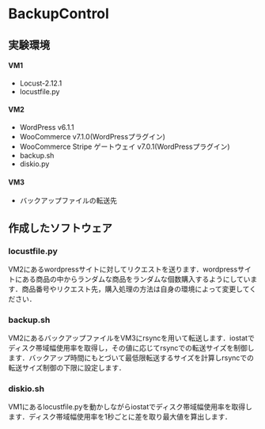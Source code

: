 # BackupControl
## 実験環境
#### VM1
- Locust-2.12.1
- locustfile.py
#### VM2
- WordPress v6.1.1
- WooCommerce v7.1.0(WordPressプラグイン)
- WooCommerce Stripe ゲートウェイ v7.0.1(WordPressプラグイン)
- backup.sh
- diskio.py
#### VM3
- バックアップファイルの転送先
## 作成したソフトウェア
### locustfile.py
VM2にあるwordpressサイトに対してリクエストを送ります．wordpressサイトにある商品の中からランダムな商品をランダムな個数購入するようにしています．商品番号やリクエスト先，購入処理の方法は自身の環境によって変更してください．
<br>
### backup.sh
VM2にあるバックアップファイルをVM3にrsyncを用いて転送します．iostatでディスク帯域幅使用率を取得し，その値に応じてrsyncでの転送サイズを制御します．バックアップ時間にもとづいて最低限転送するサイズを計算しrsyncでの転送サイズ制御の下限に設定します．
<br>
### diskio.sh
VM1にあるlocustfile.pyを動かしながらiostatでディスク帯域幅使用率を取得します．ディスク帯域幅使用率を1秒ごとに差を取り最大値を算出します．
